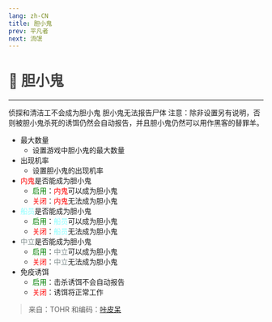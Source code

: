 ```yaml
---
lang: zh-CN
title: 胆小鬼
prev: 平凡者
next: 流氓
---
```


# <font color=#424242>🤡 <b>胆小鬼</b></font> <Badge text="Harmful" type="tip" vertical="middle"/>

***

侦探和清洁工不会成为胆小鬼 胆小鬼无法报告尸体 注意：除非设置另有说明，否则被胆小鬼杀死的诱饵仍然会自动报告，并且胆小鬼仍然可以用作黑客的替罪羊。

- 最大数量
  - 设置游戏中胆小鬼的最大数量
- 出现机率
  - 设置胆小鬼的出现机率
- <font color=red>内鬼</font>是否能成为胆小鬼
  - <font color=green>启用</font>：<font color=red>内鬼</font>可以成为胆小鬼
  - <font color=red>关闭</font>：<font color=red>内鬼</font>无法成为胆小鬼
- <font color=#8cffff>船员</font>是否能成为胆小鬼
  - <font color=green>启用</font>：<font color=#8cffff>船员</font>可以成为胆小鬼
  - <font color=red>关闭</font>：<font color=#8cffff>船员</font>无法成为胆小鬼
- <font color=#7f8c8d>中立</font>是否能成为胆小鬼
  - <font color=green>启用</font>：<font color=#7f8c8d>中立</font>可以成为胆小鬼
  - <font color=red>关闭</font>：<font color=#7f8c8d>中立</font>无法成为胆小鬼
- 免疫诱饵
  - <font color=green>启用</font>：击杀诱饵不会自动报告
  - <font color=red>关闭</font>：诱饵将正常工作

> 来自：TOHR 和编码：[咔皮呆](https://github.com/KARPED1EM)
